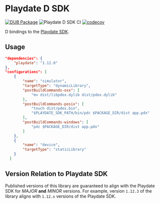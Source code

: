 # Playdate D SDK

[![DUB Package](https://img.shields.io/dub/v/playdate.svg)](https://code.dlang.org/packages/playdate)
![Playdate D SDK CI](https://github.com/chances/playdate-d/actions/workflows/ci.yml/badge.svg)
[![codecov](https://codecov.io/gh/chances/playdate-d/branch/main/graph/badge.svg?token=5YN3BU7KR3)](https://codecov.io/gh/chances/playdate-d/)

D bindings to the [Playdate SDK](https://sdk.play.date/1.12.3/Inside%20Playdate%20with%20C.html).

## Usage

```json
"dependencies": {
    "playdate": "1.12.0"
},
"configurations": [
    {
        "name": "simulator",
        "targetType": "dynamicLibrary",
        "postBuildCommands-osx": [
            "mv dist/libpdex.dylib dist/pdex.dylib"
        ],
        "postBuildCommands-posix": [
            "touch dist/pdex.bin",
            "$PLAYDATE_SDK_PATH/bin/pdc $PACKAGE_DIR/dist app.pdx"
        ],
        "postBuildCommands-windows": [
            "pdc $PACKAGE_DIR/dist app.pdx"
        ]
    },
    {
        "name": "device",
        "targetType": "staticLibrary"
    }
  ]
```

## Version Relation to Playdate SDK

Published versions of this library are guaranteed to align with the Playdate SDK for _MAJOR_ **and** _MINOR_ versions.
For example, version `1.12.3` of the library aligns with `1.12.x` versions of the Playdate SDK.
